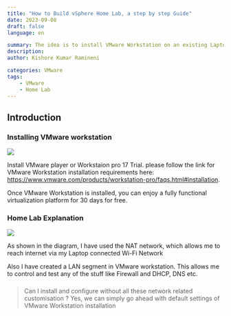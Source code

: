 ```yaml
---
title: "How to Build vSphere Home Lab, a step by step Guide"
date: 2023-09-08
draft: false
language: en

summary: The idea is to install VMware Workstation on an existing Laptop/Desktop, install ESXi on two Workstation VMs and deploy vCenter as a  virtual machine. Then we can create additional nested VMs on an ESXi host and test vSphere features.
description:
author: Kishore Kumar Ramineni

categories: VMware
tags:
    - VMware
    - Home Lab
---
```

## Introduction
### Installing VMware workstation
<image src="/images/vmware_workstation.png" height="auto" width="auto" position="center">

Install VMware player or Workstaion pro 17 Trial. please follow the link for VMware Workstation installation requirements here: https://www.vmware.com/products/workstation-pro/faqs.html#installation.

Once VMware Workstation is installed, you can enjoy a fully functional virtualization platform for 30 days for free.

### Home Lab Explanation
<image src="/images/Lab_BG.png" height="auto" width="auto" position="center">

As shown in the diagram, I have used the NAT network, which allows me to reach internet via my Laptop connected Wi-Fi Network

Also I have created a LAN segment in VMware workstation. This allows me to control and test any of the stuff like Firewall and DHCP, DNS etc.

###
> Can I install and configure without all these network related customisation ?
Yes, we can simply go ahead with default settings of VMware Workstation installation